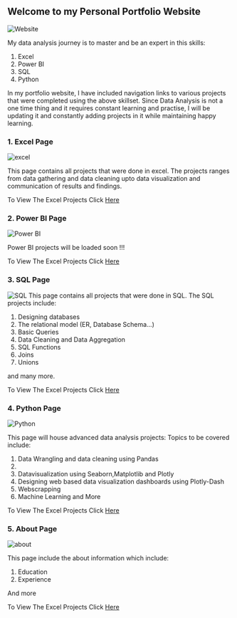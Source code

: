 ## Welcome to my Personal Portfolio Website

![Website](https://user-images.githubusercontent.com/67390835/195543163-8aa1c919-8380-46de-b3a6-2d8309a42e2b.PNG)

My data analysis journey is to master and be an expert in this skills:
<ol>
<li> Excel</li>
 <li>Power BI</li>
<li>SQL</li>
<li>Python</li>
</ol>

In my portfolio website, I have included navigation links to various projects that were completed using the above skillset.
Since Data Analysis is not a one time thing and it requires constant learning and practise, I will be updating it and constantly adding projects in it while maintaining happy learning.

### 1. Excel Page
![excel](https://user-images.githubusercontent.com/67390835/195544445-f7da9a93-3282-4cdc-b02a-e9b448817ce8.PNG)

This page contains all projects that were done in excel. The projects ranges from data gathering and data cleaning upto data visualization and communication of results and findings.

To  View The Excel Projects Click <a href="https://khuks.github.io/KhulekaniMatsebula/index.html">Here</a>

### 2. Power BI Page
![Power BI](https://user-images.githubusercontent.com/67390835/195545579-fa19e312-363f-4141-bbd7-df4d403f6a47.PNG)

Power BI projects will be loaded soon !!!

To  View The Excel Projects Click <a href="https://khuks.github.io/KhulekaniMatsebula/power.html">Here</a>

### 3. SQL Page
![SQL](https://user-images.githubusercontent.com/67390835/195546000-1f546f36-5305-4c20-9ca2-97f48a13b194.PNG)
This page contains all projects that were done in SQL.
The SQL projects include:
<ol>
<li>Designing databases</li>
<li>The relational model (ER, Database Schema...)</li>
<li>Basic Queries</li>
<li>Data Cleaning and Data Aggregation</li>
<li>SQL Functions</li>
<li>Joins</li>
<li>Unions</li>
</ol>

and many more.

To  View The Excel Projects Click <a href="https://khuks.github.io/KhulekaniMatsebula/sql.html">Here</a>

### 4. Python Page

![Python](https://user-images.githubusercontent.com/67390835/195547559-bb0532db-bacb-450a-9d78-fcd2c917caea.PNG)

This page will house advanced data analysis projects:
Topics to be covered include:
<ol>
<li>Data Wrangling and data cleaning using Pandas<li>
<li>Datavisualization using Seaborn,Matplotlib and Plotly</li>
<li>Designing web based data visualization dashboards using Plotly-Dash</li>
<li>Webscrapping</li>
<li>Machine Learning and More</li>
</ol>

To  View The Excel Projects Click <a href="https://khuks.github.io/KhulekaniMatsebula/python.html">Here</a>

### 5. About Page 
![about](https://user-images.githubusercontent.com/67390835/195548567-6c6f9ec4-82c3-404d-92a1-6aa2f7dca29d.PNG)

This page include the about information which include:
<ol>
<li>Education</li>
<li>Experience</li> 
</ol>
And more 

To  View The Excel Projects Click <a href="https://khuks.github.io/KhulekaniMatsebula/about.html">Here</a>

